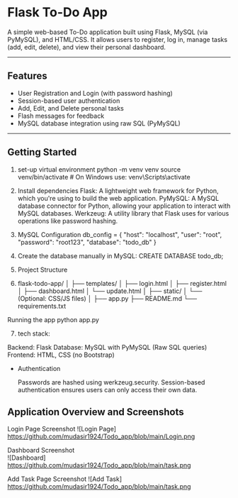 
# Flask To-Do App

A simple web-based To-Do application built using 
Flask, 
MySQL (via PyMySQL), and 
HTML/CSS. It allows users to register, log in, manage tasks (add, edit, delete), and view their personal dashboard.

---

## Features

- User Registration and Login (with password hashing)
- Session-based user authentication
- Add, Edit, and Delete personal tasks
- Flash messages for feedback
- MySQL database integration using raw SQL (PyMySQL)

---

## Getting Started

1. set-up virtual environment
   python -m venv venv
   source venv/bin/activate  # On Windows use: venv\Scripts\activate


2. Install dependencies
   Flask: A lightweight web framework for Python, which you're using to build the web application.
   PyMySQL: A MySQL database connector for Python, allowing your application to interact with MySQL databases.
   Werkzeug: A utility library that Flask uses for various operations like password hashing.

3. MySQL Configuration
   db_config = {
    "host": "localhost",
    "user": "root",
    "password": "root123",
    "database": "todo_db"
}

4. Create the database manually in MySQL:
   CREATE DATABASE todo_db;

5. Project Structure

6. flask-todo-app/
│
├── templates/
│   ├── login.html
│   ├── register.html
│   ├── dashboard.html
│   └── update.html
│
├── static/
│   └── (Optional: CSS/JS files)
│
├── app.py
├── README.md
└── requirements.txt

  Running the app 
  python app.py

7. tech stack: 

  Backend: Flask
  Database: MySQL with PyMySQL (Raw SQL queries)
  Frontend: HTML, CSS (no Bootstrap)

- Authentication

  Passwords are hashed using werkzeug.security.
  Session-based authentication ensures users can only access their own data.



## Application Overview and Screenshots

Login Page Screenshot
![Login Page]
https://github.com/mudasir1924/Todo_app/blob/main/Login.png

Dashboard Screenshot  
![Dashboard]
https://github.com/mudasir1924/Todo_app/blob/main/task.png

Add Task Page Screenshot
![Add Task]
https://github.com/mudasir1924/Todo_app/blob/main/task.png


